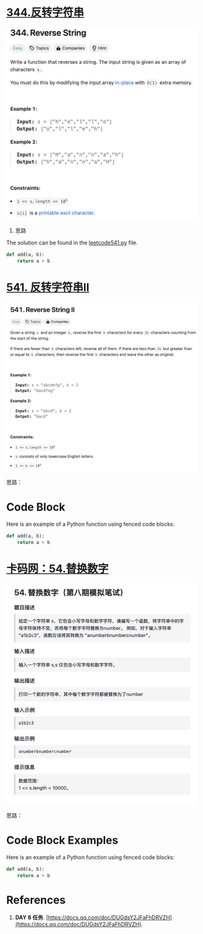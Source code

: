 #  [344.反转字符串](https://leetcode.cn/problems/reverse-string/) 

![题目](jpgs/344.jpg)


1. 思路

  The solution can be found in the [leetcode541.py](codes/leetcode541.py) file.


```python
def add(a, b):
    return a + b

```


#  [ 541. 反转字符串II](https://leetcode.com/problems/reverse-string-ii/description/) 

![题目](jpgs/541.jpg)

思路： 

# Code Block  

Here is an example of a Python function using fenced code blocks:

```python
def add(a, b):
    return a + b

```



#  [ 卡码网：54.替换数字 ](https://kamacoder.com/problempage.php?pid=1064) 

![题目](jpgs/kama54.jpg)

思路： 

# Code Block Examples

Here is an example of a Python function using fenced code blocks:

```python
def add(a, b):
    return a + b

```


# References

1. **DAY 8 任务**. [https://docs.qq.com/doc/DUGdsY2JFaFhDRVZH](https://docs.qq.com/doc/DUGdsY2JFaFhDRVZH).  